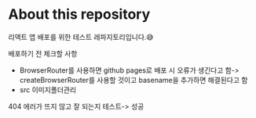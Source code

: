 <h1>About this repository</h1>

리액트 앱 배포를 위한 테스트 레파지토리입니다.😅




배포하기 전 체크할 사항
- BrowserRouter를 사용하면 github pages로 배포 시 오류가 생긴다고 함-> createBrowserRouter를 사용할 것이고 basename을 추가하면 해결된다고 함
- src 이미지폴더관리

404 에러가 뜨지 않고 잘 되는지 테스트-> 성공

